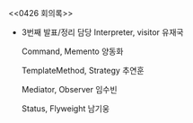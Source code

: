<<0426 회의록>>

 - 3번째 발표/정리 담당
	Interpreter, visitor 유재국

	Command, Memento 양동화

	TemplateMethod, Strategy 추연훈

	Mediator, Observer 임수빈

	Status, Flyweight 남기웅
